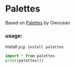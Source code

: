 # Palettes
Based on [Palettes](https://www.npmjs.com/package/palettes) by Owocean

### usage:
install `pip install palettes`

```python
import * from palettes
print(palettes())
```